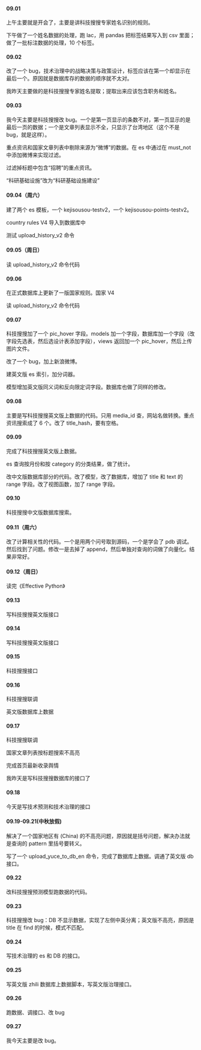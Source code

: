 
#### 09.01  

上午主要就是开会了，主要是讲科技搜搜专家姓名识别的规则。  

下午做了一个姓名数据的处理，跑 lac，用 pandas 把标签结果写入到 csv 里面；做了一批标注数据的处理，10 个标签。  


#### 09.02  

改了一个 bug，技术治理中的战略决策与政策设计，标签应该在第一个却显示在最后一个。原因就是数据库存的数据的顺序就不太对。  

我昨天主要做的是科技搜搜专家姓名提取；提取出来应该包含职务和姓名。  


#### 09.03 

我今天主要是科技搜搜改 bug。一个是第一页显示的条数不对，第一页显示的是最后一页的数据；一个是文章列表显示不全，只显示了台湾地区（这个不是 bug，就是这样）。  

重点资讯和国家文章列表中剔除来源为“微博”的数据。在 es 中通过在 must_not 中添加微博来实现过滤。  

过滤掉标题中包含“招聘”的重点资讯。  

“科研基础设施”改为“科研基础设施建设”  


#### 09.04（周六）  

建了两个 es 模板，一个 kejisousou-testv2，一个 kejisousou-points-testv2。  

country rules V4 导入到数据库中  

测试 upload_history_v2 命令  


#### 09.05（周日）  

读 upload_history_v2 命令代码  


#### 09.06  

在正式数据库上更新了一版国家规则。国家 V4  

读 upload_history_v2 命令代码  


#### 09.07  

科技搜搜加了一个 pic_hover 字段。models 加一个字段，数据库加一个字段（改字段先选表，然后选设计表添加字段），views 返回加一个 pic_hover，然后上传图片文件。  

改了一个 bug，加上新浪微博。  

建英文版 es 索引，加分词器。  

模型增加英文版同义词和反向限定词字段。数据库也做了同样的修改。  


#### 09.08  

主要是写科技搜搜英文版上数据的代码。只用 media_id 查，网站名做转换。重点资讯搜索成了 6 个。改了 title_hash，要有空格。  


#### 09.09  

完成了科技搜搜英文版上数据。  

es 查询按月份和按 category 的分类结果，做了统计。  

改中文版数据库部分的代码。改了模型，改了数据库，增加了 title 和 text 的 range 字段。改了视图函数，加了 range 字段。    


#### 09.10  

科技搜搜中文版数据库搜索。  


#### 09.11（周六）  

改了计算相关性的代码。一个是用两个问号取到源码，一个是学会了 pdb 调试。然后找到了问题。修改一是去掉了 append，然后单独对查询的词做了向量化。结果非常好。  


#### 09.12（周日）

读完《Effective Python》  


#### 09.13  

写科技搜搜英文版接口  


#### 09.14  

写科技搜搜英文版接口  


#### 09.15  

科技搜搜接口  


#### 09.16   

科技搜搜联调  

英文版数据库上数据  


#### 09.17  

科技搜搜联调  

国家文章列表按标题搜索不高亮  

完成首页最新收录舆情  

我昨天是写科技搜搜数据库的接口了  


#### 09.18  

今天是写技术预测和技术治理的接口  


#### 09.19-09.21(中秋放假)

解决了一个国家地区有 (China) 的不高亮问题，原因就是括号问题，解决办法就是查询的 pattern 里括号要转义。  

写了一个 upload_yuce_to_db_en 命令，完成了数据库上数据。调通了英文版 db 接口。  


#### 09.22 

改科技搜搜预测模型跑数据的代码。  


#### 09.23  

科技搜搜改 bug：DB 不显示数据，实现了左侧中英分离；英文版不高亮，原因是 title 在 find 的时候，模式不匹配。    


#### 09.24  

写技术治理的 es 和 DB 的接口。  


#### 09.25  

写英文版 zhili 数据库上数据脚本，写英文版治理接口。  


#### 09.26  

跑数据、调接口、改 bug  


#### 09.27  

我今天主要是改 bug。  



